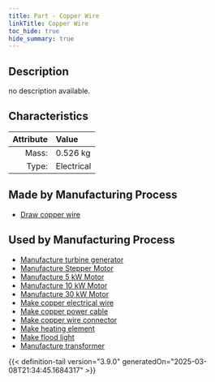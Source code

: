 ```yaml
---
title: Part - Copper Wire
linkTitle: Copper Wire
toc_hide: true
hide_summary: true
---
```

<!-- This is generated by the MarsSim HelpGenertor, do not edit. -->

## Description
no description available.

## Characteristics

| Attribute      | Value |
|--------:|:------|
|Mass:|0.526 kg|
|Type:|Electrical|

## Made by Manufacturing Process

- [Draw copper wire](/docs/definitions/process/draw-copper-wire)

## Used by Manufacturing Process

- [Manufacture turbine generator](/docs/definitions/process/manufacture-turbine-generator)
- [Manufacture Stepper Motor](/docs/definitions/process/manufacture-stepper-motor)
- [Manufacture 5 kW Motor](/docs/definitions/process/manufacture-5-kw-motor)
- [Manufacture 10 kW Motor](/docs/definitions/process/manufacture-10-kw-motor)
- [Manufacture 30 kW Motor](/docs/definitions/process/manufacture-30-kw-motor)
- [Make copper electrical wire](/docs/definitions/process/make-copper-electrical-wire)
- [Make copper power cable](/docs/definitions/process/make-copper-power-cable)
- [Make copper wire connector](/docs/definitions/process/make-copper-wire-connector)
- [Make heating element](/docs/definitions/process/make-heating-element)
- [Make flood light](/docs/definitions/process/make-flood-light)
- [Manufacture transformer](/docs/definitions/process/manufacture-transformer)



{{< definition-tail version="3.9.0" generatedOn="2025-03-08T21:34:45.1684317" >}}




